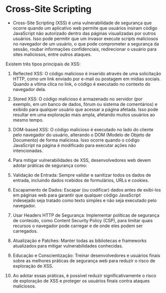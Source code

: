 # Cross-Site Scripting 

* Cross-Site Scripting (XSS) é uma vulnerabilidade de segurança que ocorre quando um aplicativo web permite que usuários insiram código JavaScript não autorizado dentro das páginas visualizadas por outros usuários. Isso pode permitir que um invasor execute scripts maliciosos no navegador de um usuário, o que pode comprometer a segurança da sessão, roubar informações confidenciais, redirecionar o usuário para sites maliciosos, entre outros ataques.

Existem três tipos principais de XSS:

1. Reflected XSS: O código malicioso é inserido através de uma solicitação HTTP, como um link enviado por e-mail ou postagem em mídias sociais. Quando a vítima clica no link, o código é executado no contexto do navegador dela.

2. Stored XSS: O código malicioso é armazenado no servidor (por exemplo, em um banco de dados, fórum ou sistema de comentários) e exibido para qualquer usuário que acessar a página afetada. Isso pode resultar em uma exploração mais ampla, afetando muitos usuários ao mesmo tempo.

3. DOM-based XSS: O código malicioso é executado no lado do cliente pelo navegador do usuário, alterando o DOM (Modelo de Objeto de Documento) de forma maliciosa. Isso ocorre quando o código JavaScript na página é modificado para executar ações não intencionadas.

4. Para mitigar vulnerabilidades de XSS, desenvolvedores web devem adotar práticas de segurança como:

6. Validação de Entrada: Sempre validar e sanitizar todos os dados de entrada, incluindo dados rcebidos de formulários, URLs e cookies.

7. Escapamento de Dados: Escapar (ou codificar) dados antes de exibi-los em páginas web para garantir que qualquer código JavaScript indesejado seja tratado como texto simples e não seja executado pelo navegador.

8. Usar Headers HTTP de Segurança: Implementar políticas de segurança de conteúdo, como Content Security Policy (CSP), para limitar quais recursos o navegador pode carregar e de onde eles podem ser carregados.

9. Atualização e Patches: Manter todas as bibliotecas e frameworks atualizados para mitigar vulnerabilidades conhecidas.

10. Educação e Conscientização: Treinar desenvolvedores e usuários finais sobre as melhores práticas de segurança web para reduzir o risco de exploração de XSS.

11. Ao adotar essas práticas, é possível reduzir significativamente o risco de exploração de XSS e proteger os usuários finais contra ataques maliciosos.